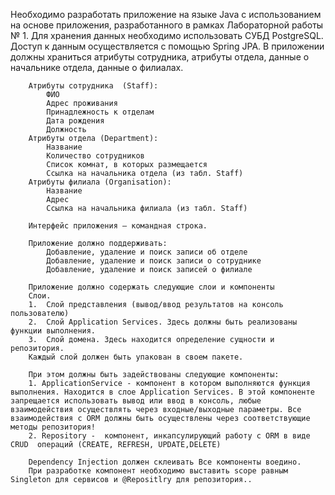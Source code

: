 Необходимо разработать приложение на языке Java с использованием на основе приложения, разработанного в рамках Лабораторной работы № 1.
Для хранения данных необходимо использовать СУБД PostgreSQL. Доступ к данным осуществляется с помощью Spring JPA. В приложении должны
храниться атрибуты сотрудника, атрибуты отдела, данные о начальнике отдела, данные о филиалах.

        Атрибуты сотрудника  (Staff):
        	ФИО
        	Адрес проживания
        	Принадлежность к отделам
        	Дата рождения
        	Должность
        Атрибуты отдела (Department):
        	Название
        	Количество сотрудников
        	Список комнат, в которых размещается
        	Ссылка на начальника отдела (из табл. Staff)
        Атрибуты филиала (Organisation):
        	Название
        	Адрес
        	Ссылка на начальника филиала (из табл. Staff)

        Интерфейс приложения – командная строка.

        Приложение должно поддерживать:
        	Добавление, удаление и поиск записи об отделе
        	Добавление, удаление и поиск записи о сотруднике
        	Добавление, удаление и поиск записей о филиале

        Приложение должно содержать следующие слои и компоненты
        Слои.
        1.	Слой представления (вывод/ввод результатов на консоль пользователю)
        2.	Слой Application Services. Здесь должны быть реализованы функции выполнения.
        3.	Слой домена. Здесь находится определение сущности и репозитория.
        Каждый слой должен быть упакован в своем пакете.

        При этом должны быть задействованы следующие компоненты:
        1. ApplicationService - компонент в котором выполняются функция выполнения. Находится в слое Application Services. В этой компоненте запрещается использовать вывод или ввод в консоль, любые взаимодействия осуществлять через входные/выходные параметры. Все взаимодействия с ORM должны быть осуществлены через соответствующие методы репозитория!
        2. Repository -  компонент, инкапсулирующий работу с ORM в виде CRUD  операций (CREATE, REFRESH, UPDATE,DELETE)

        Dependency Injection должен склеивать Все компоненты воедино.
        При разработке компонент необходимо выставить scope равным Singleton для сервисов и @Repositlry для репозитория..
